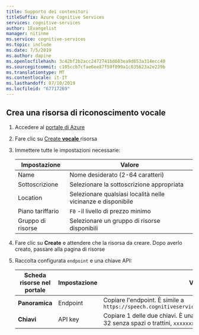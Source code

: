```yaml
---
title: Supporto dei contenitori
titleSuffix: Azure Cognitive Services
services: cognitive-services
author: IEvangelist
manager: nitinme
ms.service: cognitive-services
ms.topic: include
ms.date: 7/5/2019
ms.author: dapine
ms.openlocfilehash: 3c42bf2b2acc2472741bd603ea9d653a314ecc40
ms.sourcegitcommit: c105ccb7cfae6ee87f50f099a1c035623a2e239b
ms.translationtype: MT
ms.contentlocale: it-IT
ms.lasthandoff: 07/10/2019
ms.locfileid: "67717269"
---
```

## <a name="create-a-speech-resource"></a>Crea una risorsa di riconoscimento vocale

1. Accedere al [portale di Azure](https://portal.azure.com)
1. Fare clic su [Create **vocale** ](https://ms.portal.azure.com/#create/Microsoft.CognitiveServicesSpeechServices) risorsa
1. Immettere tutte le impostazioni necessarie:

    |Impostazione|Valore|
    |--|--|
    |Name|Nome desiderato (2-64 caratteri)|
    |Sottoscrizione|Selezionare la sottoscrizione appropriata|
    |Location|Selezionare qualsiasi località nelle vicinanze e disponibile|
    |Piano tariffario|`F0` -il livello di prezzo minimo|
    |Gruppo di risorse|Selezionare un gruppo di risorse disponibili|

1. Fare clic su **Create** e attendere che la risorsa da creare. Dopo averlo creato, passare alla pagina di risorse
1. Raccolta configurata `endpoint` e una chiave API:

    |Scheda risorse nel portale|Impostazione|Value|
    |--|--|--|
    |**Panoramica**|Endpoint|Copiare l'endpoint. È simile a `https://speech.cognitiveservices.azure.com/sts/v1.0/issuetoken`|
    |**Chiavi**|API key|Copiare 1 delle due chiavi. È una stringa di caratteri alfanumerici 32 senza spazi o trattini, `xxxxxxxxxxxxxxxxxxxxxxxxxxxxxxxx`.|

